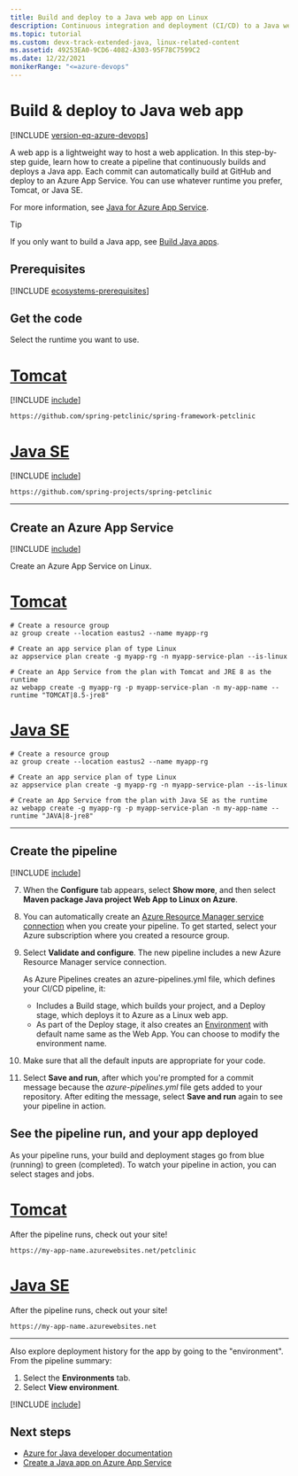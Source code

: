```yaml
---
title: Build and deploy to a Java web app on Linux
description: Continuous integration and deployment (CI/CD) to a Java web app on Linux.
ms.topic: tutorial
ms.custom: devx-track-extended-java, linux-related-content
ms.assetid: 49253EA0-9CD6-4082-A303-95F78C7599C2
ms.date: 12/22/2021
monikerRange: "<=azure-devops"
---
```


# Build & deploy to Java web app

[!INCLUDE [version-eq-azure-devops](../../includes/version-eq-azure-devops.md)]

A web app is a lightweight way to host a web application. In this step-by-step guide, learn how to create a pipeline that continuously builds and deploys a Java app. Each commit can automatically build at GitHub and deploy to an Azure App Service. You can use whatever runtime you prefer, Tomcat, or Java SE. 

For more information, see [Java for Azure App Service](/azure/app-service/configure-language-java). 

> [!TIP]
> If you only want to build a Java app, see [Build Java apps](java.md).

## Prerequisites

[!INCLUDE [ecosystems-prerequisites](includes/ecosystems-prerequisites.md)]

## Get the code

Select the runtime you want to use.

# [Tomcat](#tab/java-tomcat)

[!INCLUDE [include](includes/get-code-before-sample-repo-option-to-use-own-code.md)]

```
https://github.com/spring-petclinic/spring-framework-petclinic
```

# [Java SE](#tab/java-se)

[!INCLUDE [include](includes/get-code-before-sample-repo-option-to-use-own-code.md)]

```
https://github.com/spring-projects/spring-petclinic
```

---

## Create an Azure App Service

[!INCLUDE [include](includes/sign-in-azure-cli.md)]

Create an Azure App Service on Linux.

# [Tomcat](#tab/java-tomcat)

```azurecli
# Create a resource group
az group create --location eastus2 --name myapp-rg

# Create an app service plan of type Linux
az appservice plan create -g myapp-rg -n myapp-service-plan --is-linux

# Create an App Service from the plan with Tomcat and JRE 8 as the runtime
az webapp create -g myapp-rg -p myapp-service-plan -n my-app-name --runtime "TOMCAT|8.5-jre8"
```

# [Java SE](#tab/java-se)

```azurecli
# Create a resource group
az group create --location eastus2 --name myapp-rg

# Create an app service plan of type Linux
az appservice plan create -g myapp-rg -n myapp-service-plan --is-linux

# Create an App Service from the plan with Java SE as the runtime
az webapp create -g myapp-rg -p myapp-service-plan -n my-app-name --runtime "JAVA|8-jre8"
```

---

## Create the pipeline

[!INCLUDE [include](includes/create-pipeline-before-template-selected.md)]

7. When the **Configure** tab appears, select **Show more**, and then select **Maven package Java project Web App to Linux on Azure**. 

8. You can automatically create an [Azure Resource Manager service connection](../library/connect-to-azure.md) when you create your pipeline. To get started, select your Azure subscription where you created a resource group.

9. Select **Validate and configure**. The new pipeline includes a new Azure Resource Manager service connection. 

    As Azure Pipelines creates an azure-pipelines.yml file, which defines your CI/CD pipeline, it:

    * Includes a Build stage, which builds your project, and a Deploy stage, which deploys it to Azure as a Linux web app.
    * As part of the Deploy stage, it also creates an [Environment](../process/environments.md) with default name same as the Web App. You can choose to modify the environment name. 

10. Make sure that all the default inputs are appropriate for your code.

11. Select **Save and run**, after which you're prompted for a commit message because the *azure-pipelines.yml* file gets added to your repository. After editing the message, select **Save and run** again to see your pipeline in action.

## See the pipeline run, and your app deployed

As your pipeline runs, your build and deployment stages go from blue (running) to green (completed). To watch your pipeline in action, you can select stages and jobs.
# [Tomcat](#tab/java-tomcat)

After the pipeline runs, check out your site!

`https://my-app-name.azurewebsites.net/petclinic`
# [Java SE](#tab/java-se)

After the pipeline runs, check out your site!

`https://my-app-name.azurewebsites.net`

---

Also explore deployment history for the app by going to the "environment". From the pipeline summary:

1. Select the **Environments** tab.
2. Select **View environment**.

[!INCLUDE [include](includes/clean-up-resources.md)]

## Next steps

* [Azure for Java developer documentation](/azure/developer/java)
* [Create a Java app on Azure App Service](/azure/app-service/quickstart-java)
 
